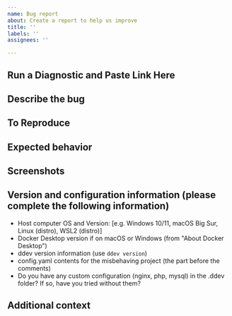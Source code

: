 ```yaml
---
name: Bug report
about: Create a report to help us improve
title: ''
labels: ''
assignees: ''

---
```


## Run a Diagnostic and Paste Link Here

<!--
If you're having trouble with ddev,

1. Please use the latest stable version of DDEV-Local before reporting. Upgrading is easy.
2. Please run a quick diagnostic and post the results as a new gist on gist.github.com (or on another pastebin-type site if you prefer). Just run `ddev debug test` and post the results as a gist on https://gist.github.com. That will help so we don't have to ask so many questions... And if it works, it probably means there's something wrong with your project, not ddev. Put the link to the gist here, thanks. (If you don't yet have the `ddev debug test` command, you can download [test_ddev.sh](https://raw.githubusercontent.com/drud/ddev/master/cmd/ddev/cmd/scripts/test_ddev.sh) and run it with the instructions at the top.
-->

## Describe the bug
<!--
A clear and concise description of what the bug is.
-->

## To Reproduce
<!--
Steps to reproduce the behavior:
-->

## Expected behavior
<!--
A clear and concise description of what you expected to happen.
-->

## Screenshots
<!--
If applicable, add screenshots to help explain your problem.
-->

## Version and configuration information (please complete the following information)

- Host computer OS and Version: [e.g. Windows 10/11, macOS Big Sur, Linux (distro), WSL2 (distro)]
- Docker Desktop version if on macOS or Windows (from "About Docker Desktop")
- ddev version information (use `ddev version`)
- config.yaml contents for the misbehaving project (the part before the comments)
- Do you have any custom configuration (nginx, php, mysql) in the .ddev folder? If so, have you tried without them?

## Additional context
<!--
Add any other context about the problem here. Thanks!
-->
